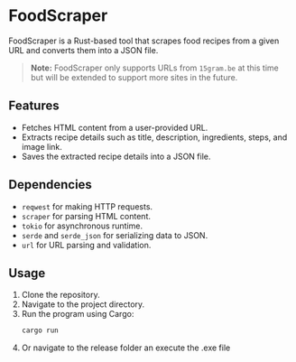# FoodScraper

FoodScraper is a Rust-based tool that scrapes food recipes from a given URL and converts them into a JSON file.
> **Note:** FoodScraper only supports URLs from `15gram.be` at this time but will be extended to support more sites in the future.

## Features

- Fetches HTML content from a user-provided URL.
- Extracts recipe details such as title, description, ingredients, steps, and image link.
- Saves the extracted recipe details into a JSON file.

## Dependencies

- `reqwest` for making HTTP requests.
- `scraper` for parsing HTML content.
- `tokio` for asynchronous runtime.
- `serde` and `serde_json` for serializing data to JSON.
- `url` for URL parsing and validation.

## Usage

1. Clone the repository.
2. Navigate to the project directory.
3. Run the program using Cargo:
   ```sh
   cargo run
4. Or navigate to the release folder an execute the .exe file